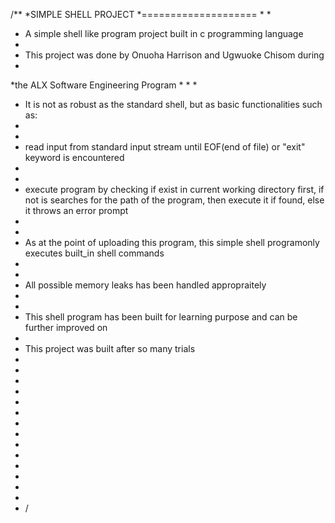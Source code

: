 /**
 *SIMPLE SHELL PROJECT
 *====================
 *
 *
 * A simple shell like program project built in c programming language
 *
 * This project was done by Onuoha Harrison and Ugwuoke Chisom during
 *
 *the ALX Software Engineering Program 
 *
 *
 *
 * It is not as robust as the standard shell, but as basic functionalities such as:
 *
 *
 * read input from standard input stream until EOF(end of file) or "exit" keyword is encountered
 *
 *
 * execute program by checking if exist in current working directory first, if not is searches for the path of the program, then execute it if found, else it throws an error prompt  
 *
 *
 * As at the point of uploading this program, this simple shell programonly executes built_in shell commands
 *
 *
 * All possible memory leaks has been handled appropraitely
 *
 *
 * This shell program has been built for learning purpose and can be further improved on
 *
 * This project was built after so many trials
 *
 *
 *
 *
 *
 *
 *
 *
 *
 *
 *
 *
 *
 *
 * /
